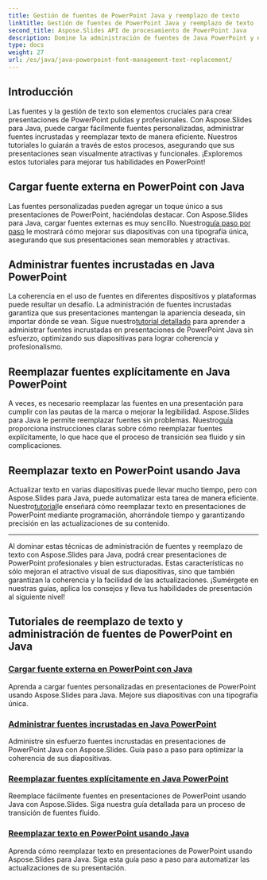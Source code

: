 ```yaml
---
title: Gestión de fuentes de PowerPoint Java y reemplazo de texto
linktitle: Gestión de fuentes de PowerPoint Java y reemplazo de texto
second_title: Aspose.Slides API de procesamiento de PowerPoint Java
description: Domine la administración de fuentes de Java PowerPoint y el reemplazo de texto con Aspose.Slides. Aprenda a cargar fuentes personalizadas, administrar fuentes incrustadas y reemplazar texto sin problemas.
type: docs
weight: 27
url: /es/java/java-powerpoint-font-management-text-replacement/
---
```

## Introducción

Las fuentes y la gestión de texto son elementos cruciales para crear presentaciones de PowerPoint pulidas y profesionales. Con Aspose.Slides para Java, puede cargar fácilmente fuentes personalizadas, administrar fuentes incrustadas y reemplazar texto de manera eficiente. Nuestros tutoriales lo guiarán a través de estos procesos, asegurando que sus presentaciones sean visualmente atractivas y funcionales. ¡Exploremos estos tutoriales para mejorar tus habilidades en PowerPoint!

## Cargar fuente externa en PowerPoint con Java
 Las fuentes personalizadas pueden agregar un toque único a sus presentaciones de PowerPoint, haciéndolas destacar. Con Aspose.Slides para Java, cargar fuentes externas es muy sencillo. Nuestro[guía paso por paso](./load-external-font-powerpoint-java/) le mostrará cómo mejorar sus diapositivas con una tipografía única, asegurando que sus presentaciones sean memorables y atractivas.

## Administrar fuentes incrustadas en Java PowerPoint
La coherencia en el uso de fuentes en diferentes dispositivos y plataformas puede resultar un desafío. La administración de fuentes incrustadas garantiza que sus presentaciones mantengan la apariencia deseada, sin importar dónde se vean. Sigue nuestro[tutorial detallado](./manage-embedded-fonts-java-powerpoint/) para aprender a administrar fuentes incrustadas en presentaciones de PowerPoint Java sin esfuerzo, optimizando sus diapositivas para lograr coherencia y profesionalismo.

## Reemplazar fuentes explícitamente en Java PowerPoint
 A veces, es necesario reemplazar las fuentes en una presentación para cumplir con las pautas de la marca o mejorar la legibilidad. Aspose.Slides para Java le permite reemplazar fuentes sin problemas. Nuestro[guía](./replace-fonts-explicitly-java-powerpoint/) proporciona instrucciones claras sobre cómo reemplazar fuentes explícitamente, lo que hace que el proceso de transición sea fluido y sin complicaciones.

## Reemplazar texto en PowerPoint usando Java
 Actualizar texto en varias diapositivas puede llevar mucho tiempo, pero con Aspose.Slides para Java, puede automatizar esta tarea de manera eficiente. Nuestro[tutorial](./replace-text-powerpoint-java/)le enseñará cómo reemplazar texto en presentaciones de PowerPoint mediante programación, ahorrándole tiempo y garantizando precisión en las actualizaciones de su contenido.

---

Al dominar estas técnicas de administración de fuentes y reemplazo de texto con Aspose.Slides para Java, podrá crear presentaciones de PowerPoint profesionales y bien estructuradas. Estas características no sólo mejoran el atractivo visual de sus diapositivas, sino que también garantizan la coherencia y la facilidad de las actualizaciones. ¡Sumérgete en nuestras guías, aplica los consejos y lleva tus habilidades de presentación al siguiente nivel!
## Tutoriales de reemplazo de texto y administración de fuentes de PowerPoint en Java
### [Cargar fuente externa en PowerPoint con Java](./load-external-font-powerpoint-java/)
Aprenda a cargar fuentes personalizadas en presentaciones de PowerPoint usando Aspose.Slides para Java. Mejore sus diapositivas con una tipografía única.
### [Administrar fuentes incrustadas en Java PowerPoint](./manage-embedded-fonts-java-powerpoint/)
Administre sin esfuerzo fuentes incrustadas en presentaciones de PowerPoint Java con Aspose.Slides. Guía paso a paso para optimizar la coherencia de sus diapositivas.
### [Reemplazar fuentes explícitamente en Java PowerPoint](./replace-fonts-explicitly-java-powerpoint/)
Reemplace fácilmente fuentes en presentaciones de PowerPoint usando Java con Aspose.Slides. Siga nuestra guía detallada para un proceso de transición de fuentes fluido.
### [Reemplazar texto en PowerPoint usando Java](./replace-text-powerpoint-java/)
Aprenda cómo reemplazar texto en presentaciones de PowerPoint usando Aspose.Slides para Java. Siga esta guía paso a paso para automatizar las actualizaciones de su presentación.